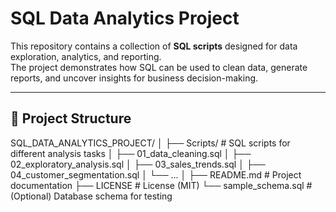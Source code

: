 # SQL Data Analytics Project

This repository contains a collection of **SQL scripts** designed for data exploration, analytics, and reporting.  
The project demonstrates how SQL can be used to clean data, generate reports, and uncover insights for business decision-making.

---

## 📂 Project Structure
SQL_DATA_ANALYTICS_PROJECT/ │ ├── Scripts/             # SQL scripts for different analysis tasks │   ├── 01_data_cleaning.sql │   ├── 02_exploratory_analysis.sql │   ├── 03_sales_trends.sql │   ├── 04_customer_segmentation.sql │   └── ... │ ├── README.md            # Project documentation ├── LICENSE              # License (MIT) └── sample_schema.sql    # (Optional) Database schema for testing